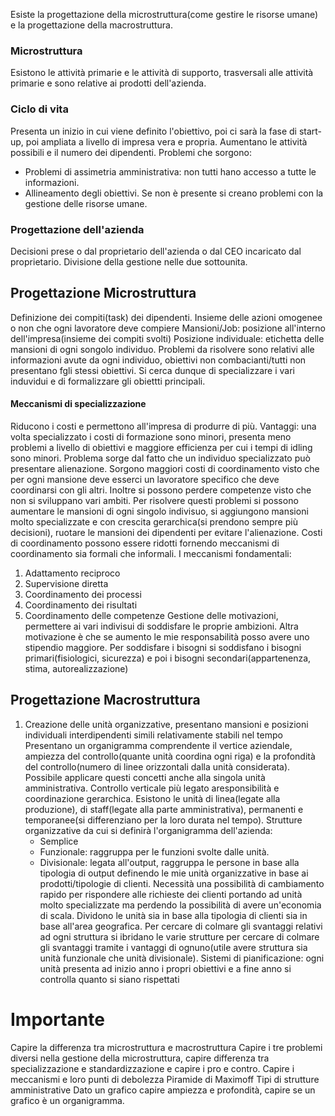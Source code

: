 Esiste la progettazione della microstruttura(come gestire le risorse umane) e la progettazione della macrostruttura.
### Microstruttura
Esistono le attività primarie e le attività di supporto, trasversali alle attività primarie e sono relative ai prodotti dell'azienda. 
### Ciclo di vita
Presenta un inizio in cui viene definito l'obiettivo, poi ci sarà la fase di start-up, poi ampliata a livello di impresa vera e propria. Aumentano le attività possibili e il numero dei dipendenti.
Problemi che sorgono:
- Problemi di assimetria amministrativa: non tutti hano accesso a tutte le informazioni.
- Allineamento degli obiettivi. Se non è presente si creano problemi con la gestione delle risorse umane.
### Progettazione dell'azienda
Decisioni prese o dal proprietario dell'azienda o dal CEO incaricato dal proprietario. 
Divisione della gestione nelle due sottounita.
## Progettazione Microstruttura
Definizione dei compiti(task) dei dipendenti. Insieme delle azioni omogenee o non che ogni lavoratore deve compiere
Mansioni/Job: posizione all'interno dell'impresa(insieme dei compiti svolti)
Posizione individuale: etichetta delle mansioni di ogni songolo individuo.
Problemi da risolvere sono relativi alle informazioni avute da ogni individuo, obiettivi non combacianti/tutti non presentano fgli stessi obiettivi. Si cerca dunque di specializzare i vari induvidui e di formalizzare gli obiettti principali.
#### Meccanismi di specializzazione
Riducono i costi e permettono all'impresa di produrre di più. 
Vantaggi: una volta specializzato i costi di formazione sono minori, presenta meno problemi a livello di obiettivi e maggiore efficienza per cui i tempi di idling sono minori.
Problema sorge dal fatto che un individuo specializzato può presentare alienazione. Sorgono maggiori costi di coordinamento visto che per ogni mansione deve esserci un lavoratore specifico che deve coordinarsi con gli altri. Inoltre si possono perdere competenze visto che non si sviluppano vari ambiti.
Per risolvere questi problemi si possono aumentare le mansioni di ogni singolo indivisuo, si aggiungono mansioni molto specializzate e con crescita gerarchica(si prendono sempre più decisioni), ruotare le mansioni dei dipendenti per evitare l'alienazione.
Costi di coordinamento possono essere ridotti fornendo meccanismi di coordinamento sia formali che informali. I meccanismi fondamentali:
1. Adattamento reciproco
2. Supervisione diretta
3. Coordinamento dei processi
4. Coordinamento dei risultati
5. Coordinamento delle competenze
Gestione delle motivazioni, permettere ai vari indivisui di soddisfare le proprie ambizioni. Altra motivazione è che se aumento le mie responsabilità posso avere uno stipendio maggiore.
Per soddisfare i bisogni si soddisfano i bisogni primari(fisiologici, sicurezza) e poi i bisogni secondari(appartenenza, stima, autorealizzazione)
## Progettazione Macrostruttura
1. Creazione delle unità organizzative, presentano mansioni e posizioni individuali interdipendenti simili relativamente stabili nel tempo
	Presentano un organigramma comprendente il vertice aziendale, ampiezza del controllo(quante unità coordina ogni riga) e la profondità del controllo(numero di linee orizzontali dalla unità considerata). Possibile applicare questi concetti anche alla singola unità amministrativa.
	Controllo verticale più legato aresponsibilità e coordinazione gerarchica.
	Esistono le unità di linea(legate alla produzione), di staff(legate alla parte amministrativa), permanenti e temporanee(si differenziano per la loro durata nel tempo).
	Strutture organizzative da cui si definirà l'organigramma dell'azienda:
	- Semplice
	- Funzionale: raggruppa per le funzioni svolte dalle unità. 
	- Divisionale: legata all'output, raggruppa le persone in base alla tipologia di output definendo le mie unità organizzative in base ai prodotti/tipologie di clienti. Necessità una possibilità di cambiamento rapido per rispondere alle richieste dei clienti portando ad unità molto specializzate ma perdendo la possibilità di avere un'economia di scala. Dividono le unità sia in base alla tipologia di clienti sia in base all'area geografica.
		Per cercare di colmare gli svantaggi relativi ad ogni struttura si ibridano le varie strutture per cercare di colmare gli svantaggi tramite i vantaggi di ognuno(utile avere struttura sia unità funzionale che unità divisionale).
	  Sistemi di pianificazione: ogni unità presenta ad inizio anno i propri obiettivi e a fine anno si controlla quanto si siano rispettati
# Importante
Capire la differenza tra microstruttura e macrostruttura
Capire i tre problemi diversi nella gestione della microstruttura, capire differenza tra specializzazione e standardizzazione e capire i pro e contro. Capire i meccanismi e loro punti di debolezza
Piramide di Maximoff
Tipi di strutture amministrative
Dato un grafico capire ampiezza e profondità, capire se un grafico è un organigramma.
